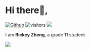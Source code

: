 # Hi there👋,
[![Github](https://img.shields.io/github/followers/RickeyZh?label=Follow&style=social)](https://github.com/RickeyZh) ![visitors](https://visitor-badge.laobi.icu/badge?page_id=RickeyZh.RickeyZh) <a href="https://dmoj.ca/user/rickeyz"><img src="http://onlogn.ca/badges/dmoj/rickeyz"></a>

I am **Rickey Zheng**,
a grade 11 student

[![](https://github-readme-stats.vercel.app/api?username=RickeyZh&count_private=true)](https://github-readme-stats.vercel.app/api?username=RickeyZh&count_private=true)
